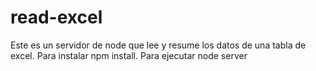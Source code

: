 # read-excel
Este es un servidor de node que lee y resume los datos de una tabla de excel.
Para instalar npm install.
Para ejecutar node server
